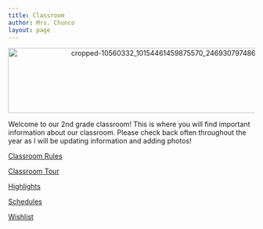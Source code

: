 ```yaml
---
title: Classroom
author: Mrs. Chunco
layout: page
---
```

<p style="text-align: center;">
  <a href="http://www.mrschunco.com/wp-content/uploads/2013/08/cropped-10560332_10154461459875570_2469307974861966939_o1.jpg"><img class="aligncenter size-large wp-image-792" src="http://www.mrschunco.com/wp-content/uploads/2013/08/cropped-10560332_10154461459875570_2469307974861966939_o1-1024x190.jpg" alt="cropped-10560332_10154461459875570_2469307974861966939_o1.jpg" width="720" height="133" /></a>
</p>

<p style="text-align: left;">
  Welcome to our 2nd grade classroom! This is where you will find important information about our classroom. Please check back often throughout the year as I will be updating information and adding photos!
</p>

<p style="text-align: left;">

[Classroom Rules][1]

[Classroom Tour][2]

[Highlights][3]

[Schedules][4]

[Wishlist][5]


 [1]: http://www.mrschunco.com/classroom/classroom-rules-2/ "Classroom Rules"
 [2]: http://www.mrschunco.com/classroom/classroom-tour/ "Classroom Tour"
 [3]: http://www.mrschunco.com/classroom/highlights/ "Highlights"
 [4]: http://www.mrschunco.com/classroom/schedules/ "Schedules"
 [5]: http://www.mrschunco.com/classroom/wish-list/ "Wishlist"
